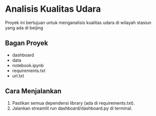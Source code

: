 # Analisis Kualitas Udara <br>
Proyek ini bertujuan untuk menganalisis kualitas udara di wilayah stasiun yang ada di beijing
## Bagan Proyek <br>
- dashboard
- data
- notebook.ipynb
- requirements.txt
- url.txt
## Cara Menjalankan <br>
1. Pastikan semua dependensi library (ada di requirements.txt). <br>
2. Jalankan streamlit run dashboard/dashboard.py di terminal.
